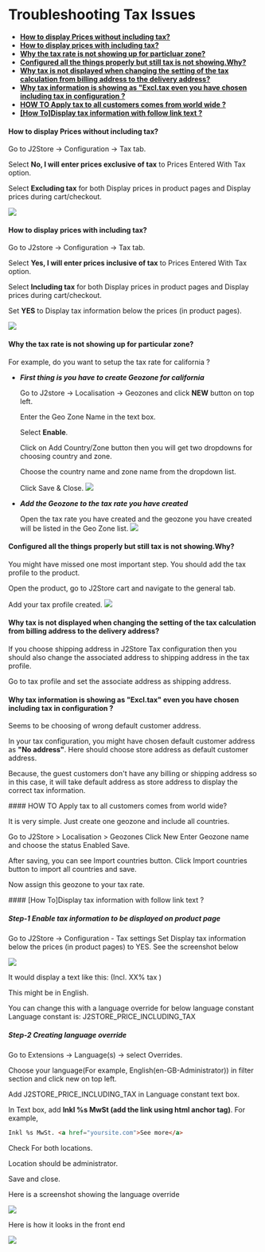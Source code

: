 # Troubleshooting Tax Issues

* **[How to display Prices without including tax?](#price_without_tax)**
* **[How to display prices with including tax?](#price_with_tax)**
* **[Why the tax rate is not showing up for particluar zone?](#zone_not_showing)**
* **[Configured all the things properly but still tax is not showing.Why?](#add_tax_profile)**
* **[Why tax is not displayed when changing the setting of the tax calculation from billing address to the delivery address?](#change_shipping_address)**
* **[Why tax information is showing as "Excl.tax even you have chosen including tax in configuration ?](#wrong_tax_information)**
* **[HOW TO Apply tax to all customers comes from world wide ?](#world-wide-tax)**
* **[[How To]Display tax information with follow link text ?](#tax-info-with-link)**

<a name="price_without_tax"></a>
#### How to display Prices without including tax?

Go to J2Store -> Configuration -> Tax tab.

Select **No, I will enter prices exclusive of tax** to Prices Entered With Tax option.

Select **Excluding tax** for both Display prices in product pages and Display prices during cart/checkout.

![](./assets/images/tax-excl.png)

<a name="price_with_tax"></a>
#### How to display prices with including tax?

Go to J2store -> Configuration -> Tax tab.

Select **Yes, I will enter prices inclusive of tax** to Prices Entered With Tax option.

Select **Including tax** for both Display prices in product pages and Display prices during cart/checkout.

Set **YES** to Display tax information below the prices (in product pages).

![](./assets/images/tax-incl.png)

<a name="zone_not_showing"></a>
#### Why the tax rate is not showing up for particular zone?

For example, do you want to setup the tax rate for california ?

* ***First thing is you have to create Geozone for california***

  Go to J2store -> Localisation -> Geozones and click **NEW** button on top left.
  
  Enter the Geo Zone Name in the text box.
  
  Select **Enable**.
  
  Click on Add Country/Zone button then you will get two dropdowns for choosing country and zone.
  
  Choose the country name and zone name from the dropdown list.
  
  Click Save & Close.
  ![](./assets/images/tax-geozone.png)
  
* ***Add the Geozone to the tax rate you have created***

  Open the tax rate you have created and the geozone you have created will be listed in the Geo Zone list.
![](./assets/images/tax-rate.png)
  
<a name="add_tax_profile"></a>
#### Configured all the things properly but still tax is not showing.Why?

You might have missed one most important step. You should add the tax profile to the product.

Open the product, go to J2Store cart and navigate to the general tab.

Add your tax profile created.
![](./assets/images/tax-prof.png)

<a name="change_shipping_address"></a>
####  Why tax is not displayed when changing the setting of the tax calculation from billing address to the delivery address?

If you choose shipping address in J2Store Tax configuration then you should also change the associated address to shipping address in the tax profile.

Go to tax profile and set the associate address as shipping address.

<a name="wrong_tax_information"></a>
#### Why tax information is showing as **"Excl.tax"** even you have chosen including tax in configuration ?

Seems to be choosing of wrong default customer address.

In your tax configuration, you might have chosen default customer address as **"No address"**. Here should choose store address as default customer address.

Because, the guest customers don't have any billing or shipping address so in this case, it will take default address as store address to display the correct tax information.

<a name="world-wide-tax" />
#### HOW TO Apply tax to all customers comes from world wide?

It is very simple. Just create one geozone and include all countries.

Go to J2Store > Localisation > Geozones
Click New
Enter Geozone name and choose the status Enabled
Save.

After saving, you can see Import countries button. Click Import countries button to import all countries and save.

Now assign this geozone to your tax rate.

<a name="tax-info-with-link" />
#### [How To]Display tax information with follow link text ?

##### Step-1 Enable tax information to be displayed on product page

Go to J2Store -> Configuration - Tax settings
Set Display tax information below the prices (in product pages) to YES.
See the screenshot below

![](./assets/images/tax_including_text.png)

It would display a text like this: (Incl. XX% tax )

This might be in English.

You can change this with a language override for below language constant
Language constant is: J2STORE_PRICE_INCLUDING_TAX

##### Step-2 Creating language override

Go to Extensions -> Language(s) -> select Overrides.

Choose your language(For example, English(en-GB-Administrator)) in filter section and click new on top left.

Add J2STORE_PRICE_INCLUDING_TAX in Language constant text box.

In Text box, add **Inkl %s MwSt (add the link using html anchor tag)**. For example, 
```html
Inkl %s MwSt. <a href="yoursite.com">See more</a>
```

Check For both locations.

Location should be administrator.

Save and close.

Here is a screenshot showing the language override

![](./assets/images/tax_override.png)

Here is how it looks in the front end

![](./assets/images/front_end_display.png)